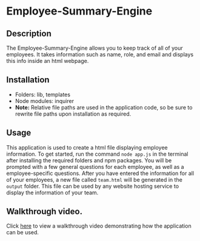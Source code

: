 # Employee-Summary-Engine

## Description
The Employee-Summary-Engine allows you to keep track of all of your employees. It takes information such as name, role, and email and displays this info inside an html webpage.

## Installation 
* Folders: lib, templates
* Node modules: inquirer
* **Note:** Relative file paths are used in the application code, so be sure to rewrite file paths upon installation as required. 

## Usage
This application is used to create a html file displaying employee information. To get started, run the command `node app.js` in the terminal after installing the required folders and npm packages. You will be prompted with a few general questions for each employee, as well as a employee-specific questions. After you have entered the information for all of your employees, a new file called `team.html` will be generated in the `output` folder. This file can be used by any website hosting service to display the information of your team.

## Walkthrough video.
Click [here](https://drive.google.com/file/d/1mIe3HmrJciwP3Y4LsE8BopyGt5f4mlOi/view) to view a walkthrough video demonstrating how the application can be used.

